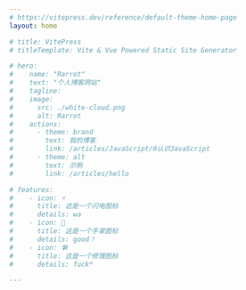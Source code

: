 ```yaml
---
# https://vitepress.dev/reference/default-theme-home-page
layout: home

# title: VitePress
# titleTemplate: Vite & Vue Powered Static Site Generator

# hero:
#    name: "Rarrot"
#    text: "个人博客网站"
#    tagline: 
#    image:
#      src: ./white-cloud.png
#      alt: Rarrot
#    actions:
#      - theme: brand
#        text: 我的博客
#        link: /articles/JavaScript/0认识JavaScript
#      - theme: alt
#        text: 示例
#        link: /articles/hello

# features:
#    - icon: ⚡️
#      title: 这是一个闪电图标
#      details: wa
#    - icon: 🖖
#      title: 这是一个手掌图标
#      details: good！
#    - icon: 🛠️
#      title: 这是一个修理图标
#      details: fuck*

---
```

<script setup>
import videos from './.vitepress/theme/components/homeVideo.vue'

</script>

<videos />


